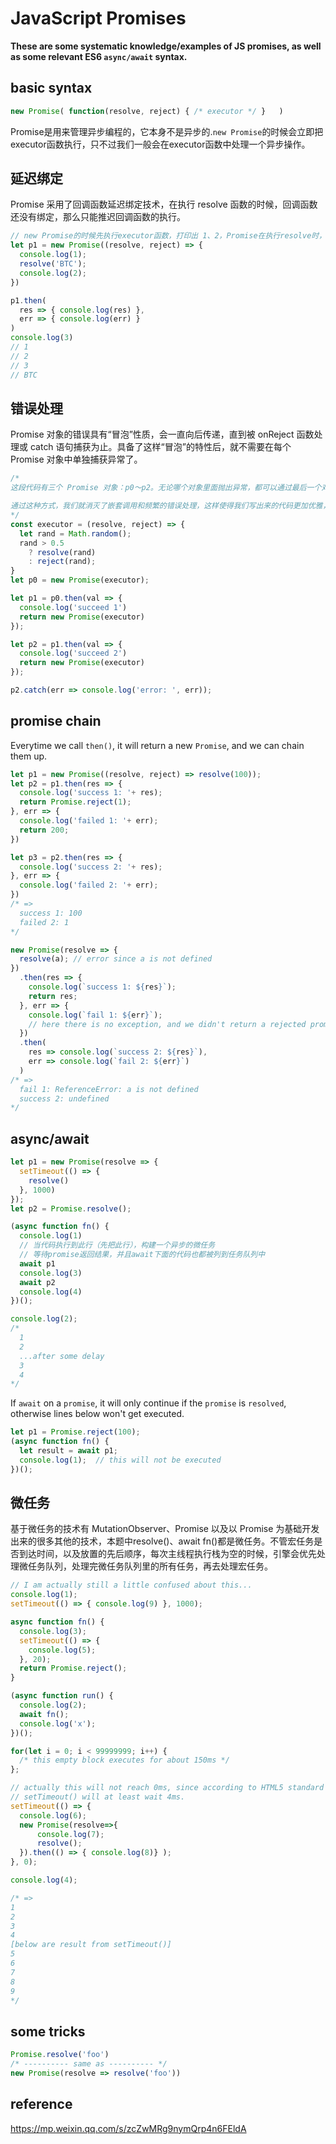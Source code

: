 # JavaScript Promises
**These are some systematic knowledge/examples of JS promises, as well as some relevant ES6 `async/await` syntax.**


## basic syntax
```js
new Promise( function(resolve, reject) { /* executor */ }   )
```
Promise是用来管理异步编程的，它本身不是异步的.`new Promise`的时候会立即把executor函数执行，只不过我们一般会在executor函数中处理一个异步操作。


## 延迟绑定
Promise 采用了回调函数延迟绑定技术，在执行 resolve 函数的时候，回调函数还没有绑定，那么只能推迟回调函数的执行。
```js
// new Promise的时候先执行executor函数，打印出 1、2，Promise在执行resolve时，触发微任务，还是继续往下执行同步任务， 执行p1.then时，存储起来两个函数（此时这两个函数还没有执行）,然后打印出3，此时同步任务执行完成，最后执行刚刚那个微任务，从而执行.then中成功的方法。
let p1 = new Promise((resolve, reject) => {
  console.log(1);
  resolve('BTC');
  console.log(2);
})

p1.then(
  res => { console.log(res) },
  err => { console.log(err) }
)
console.log(3)
// 1
// 2
// 3
// BTC
```


## 错误处理
Promise 对象的错误具有“冒泡”性质，会一直向后传递，直到被 onReject 函数处理或 catch 语句捕获为止。具备了这样“冒泡”的特性后，就不需要在每个 Promise 对象中单独捕获异常了。
```js
/*
这段代码有三个 Promise 对象：p0～p2。无论哪个对象里面抛出异常，都可以通过最后一个对象 p2.catch 来捕获异常，通过这种方式可以将所有 Promise 对象的错误合并到一个函数来处理，这样就解决了每个任务都需要单独处理异常的问题。

通过这种方式，我们就消灭了嵌套调用和频繁的错误处理，这样使得我们写出来的代码更加优雅，更加符合人的线性思维。
*/
const executor = (resolve, reject) => {
  let rand = Math.random();
  rand > 0.5
    ? resolve(rand)
    : reject(rand);
}
let p0 = new Promise(executor);

let p1 = p0.then(val => {
  console.log('succeed 1')
  return new Promise(executor)
});

let p2 = p1.then(val => {
  console.log('succeed 2')
  return new Promise(executor)
});

p2.catch(err => console.log('error: ', err));
```


## promise chain
Everytime we call `then()`, it will return a new `Promise`, and we can chain them up.
```js
let p1 = new Promise((resolve, reject) => resolve(100));
let p2 = p1.then(res => {
  console.log('success 1: '+ res);
  return Promise.reject(1);
}, err => {
  console.log('failed 1: '+ err);
  return 200;
})

let p3 = p2.then(res => {
  console.log('success 2: '+ res);
}, err => {
  console.log('failed 2: '+ err);
})
/* =>
  success 1: 100
  failed 2: 1
*/
```
```js
new Promise(resolve => {
  resolve(a); // error since a is not defined
})
  .then(res => {
    console.log(`success 1: ${res}`);
    return res;
  }, err => {
    console.log(`fail 1: ${err}`);
    // here there is no exception, and we didn't return a rejected promise instance, so next then() will execute resolve() with undefined, since we didn't return anything here.
  })
  .then(
    res => console.log(`success 2: ${res}`),
    err => console.log(`fail 2: ${err}`)
  )
/* =>
  fail 1: ReferenceError: a is not defined
  success 2: undefined
*/
```


## async/await
```js
let p1 = new Promise(resolve => {
  setTimeout(() => {
    resolve()
  }, 1000)
});
let p2 = Promise.resolve();

(async function fn() {
  console.log(1)
  // 当代码执行到此行（先把此行），构建一个异步的微任务
  // 等待promise返回结果，并且await下面的代码也都被列到任务队列中
  await p1
  console.log(3)
  await p2
  console.log(4)
})();

console.log(2);
/*
  1
  2
  ...after some delay
  3
  4
*/
```

If `await` on a `promise`, it will only continue if the `promise` is `resolved`, otherwise lines below won't get executed.
```js
let p1 = Promise.reject(100);
(async function fn() {
  let result = await p1;
  console.log(1);  // this will not be executed
})();
```


## 微任务
基于微任务的技术有 MutationObserver、Promise 以及以 Promise 为基础开发出来的很多其他的技术，本题中resolve()、await fn()都是微任务。不管宏任务是否到达时间，以及放置的先后顺序，每次主线程执行栈为空的时候，引擎会优先处理微任务队列，处理完微任务队列里的所有任务，再去处理宏任务。
```js
// I am actually still a little confused about this...
console.log(1);
setTimeout(() => { console.log(9) }, 1000);

async function fn() {
  console.log(3);
  setTimeout(() => { 
    console.log(5);
  }, 20);
  return Promise.reject();
}

(async function run() {
  console.log(2);
  await fn();
  console.log('x');
})();

for(let i = 0; i < 99999999; i++) {
  /* this empty block executes for about 150ms */
};

// actually this will not reach 0ms, since according to HTML5 standard
// setTimeout() will at least wait 4ms.
setTimeout(() => {
  console.log(6);
  new Promise(resolve=>{
      console.log(7);
      resolve();
  }).then(() => { console.log(8)} );
}, 0);

console.log(4);

/* =>
1
2
3
4
[below are result from setTimeout()]
5
6
7
8
9
*/
```


## some tricks
```js
Promise.resolve('foo')
/* ---------- same as ---------- */
new Promise(resolve => resolve('foo'))
```



## reference 
https://mp.weixin.qq.com/s/zcZwMRg9nymQrp4n6FEldA
